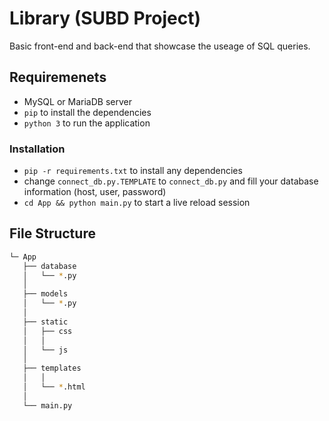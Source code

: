 # Library (SUBD Project)

Basic front-end and back-end that showcase the useage of SQL queries.

## Requiremenets

- MySQL or MariaDB server
- `pip` to install the dependencies
- `python 3` to run the application

### Installation

- `pip -r requirements.txt` to install any dependencies
- change `connect_db.py.TEMPLATE` to `connect_db.py` and fill your database information (host, user, password)
- `cd App && python main.py` to start a live reload session

## File Structure

```bash
└─ App
   ├── database
   │   └── *.py
   │
   ├── models
   │   └── *.py
   │
   ├── static
   │   ├── css
   │   │
   │   └── js
   │
   ├── templates
   │   │
   │   └── *.html
   │
   └── main.py

```